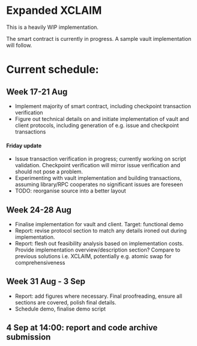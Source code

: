 # Expanded XCLAIM
This is a heavily WIP implementation.

The smart contract is currently in progress. A sample vault implementation will follow.

# Current schedule:
## Week 17-21 Aug
* Implement majority of smart contract, including checkpoint transaction verification
* Figure out technical details on and initiate implementation of vault and client protocols, including generation of e.g. issue and checkpoint transactions
#### Friday update
* Issue transaction verification in progress; currently working on script validation. Checkpoint verification will mirror issue verification and should not pose a problem.
* Experimenting with vault implementation and building transactions, assuming library/RPC cooperates no significant issues are foreseen
* TODO: reorganise source into a better layout
## Week 24-28 Aug
* Finalise implementation for vault and client. Target: functional demo
* Report: revise protocol section to match any details ironed out during implementation.
* Report: flesh out feasibility analysis based on implementation costs. Provide implementation overview/description section? Compare to previous solutions i.e. XCLAIM, potentially e.g. atomic swap for comprehensiveness
## Week 31 Aug - 3 Sep
* Report: add figures where necessary. Final proofreading, ensure all sections are covered, polish final details.
* Schedule demo, finalise demo script
## 4 Sep at 14:00: report and code archive submission
